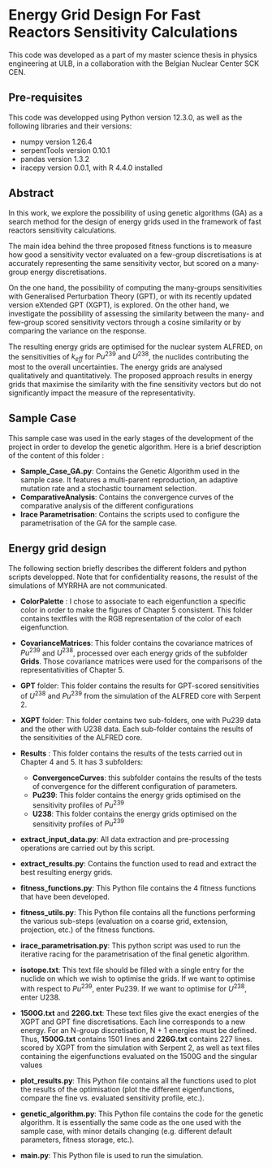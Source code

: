 # Energy Grid Design For Fast Reactors Sensitivity Calculations 

This code was developed as a part of my master science thesis in physics engineering at ULB, in a collaboration with the Belgian Nuclear Center SCK CEN. 

## Pre-requisites

This code was developped using Python version 12.3.0, as well as the following libraries and their versions:
- numpy version 1.26.4
- serpentTools version 0.10.1
- pandas version 1.3.2
- iracepy version 0.0.1, with R 4.4.0 installed

## Abstract

In this work, we explore the possibility of using genetic algorithms (GA) as a search method for the design of energy grids used in the framework of fast reactors sensitivity calculations.

The main idea behind the three proposed fitness functions is to measure how good a sensitivity vector evaluated on a few-group discretisations is at accurately representing the same sensitivity vector, but scored on a many-group energy discretisations.

On the one hand, the possibility of computing the many-groups sensitivities with Generalised Perturbation Theory (GPT), or with its recently updated version eXtended GPT (XGPT), is explored. On the other hand, we investigate the possibility of assessing the similarity between the many- and few-group scored sensitivity vectors through a cosine similarity or by comparing the variance on the response.

 The resulting energy grids are optimised for the nuclear system ALFRED, on the sensitivities of $k_{eff}$ for $Pu^{239}$ and $U^{238}$, the nuclides contributing the most to the overall uncertainties. The energy grids are analysed qualitatively and quantitatively. The proposed approach results in energy grids that maximise the similarity with the fine sensitivity vectors but do not significantly impact the measure of the representativity. 

## Sample Case
This sample case was used in the early stages of the development of the project in order to develop the genetic algorithm. Here is a brief description of the content of this folder :
- **Sample_Case_GA.py**: Contains the Genetic Algorithm used in the sample case. It features a multi-parent reproduction, an adaptive mutation rate and a stochastic tournament selection.
- **ComparativeAnalysis**: Contains the convergence curves of the comparative analysis of the different configurations
- **Irace Parametrisation**: Contains the scripts used to configure the parametrisation of the GA for the sample case.

## Energy grid design
The following section briefly describes the different folders and python scripts developped. Note that for confidentiality reasons, the resulst of the simulations of MYRRHA are not communicated.

- **ColorPalette** : I chose to associate to each eigenfunction a specific color in order to make the figures of Chapter 5 consistent. This folder contains textfiles with the RGB representation of the color of each eigenfunction.
- **CovarianceMatrices**: This folder contains the covariance matrices of $Pu^{239}$ and  $U^{238}$, processed over each energy grids of the subfolder **Grids**. Those covariance matrices were used for the comparisons of the representativities of Chapter 5.
- **GPT** folder: This folder contains the results for GPT-scored sensitivities of $U^{238}$ and $Pu^{239}$ from the simulation of the ALFRED core with Serpent 2.
- **XGPT** folder: This folder contains two sub-folders, one with Pu239 data and the other with U238 data. Each sub-folder contains the results of the sensitivities of the ALFRED core.
- **Results** : This folder contains the results of the tests carried out in Chapter 4 and 5. It has 3 subfolders:
  - **ConvergenceCurves**: this subfolder contains the results of the tests of convergence for the different configuration of parameters.
  - **Pu239**: This folder contains the energy grids optimised on the sensitivity profiles of  $Pu^{239}$
  - **U238**: This folder contains the energy grids optimised on the sensitivity profiles of  $Pu^{239}$
    
- **extract_input_data.py**: All data extraction and pre-processing operations are carried out by this script.
- **extract_results.py**: Contains the function used to read and extract the best resulting energy grids.
- **fitness_functions.py**: This Python file contains the 4 fitness functions that have been developed.
- **fitness_utils.py**: This Python file contains all the functions performing the various sub-steps (evaluation on a coarse grid, extension, projection, etc.) of the fitness functions.
- **irace_parametrisation.py**: This python script was used to run the iterative racing for the parametrisation of the final genetic algorithm.
- **isotope.txt**: This text file should be filled with a single entry for the nuclide on which we wish to optimise the grids. If we want to optimise with respect to $Pu^{239}$, enter Pu239. If we want to optimise for $U^{238}$, enter U238.
- **1500G.txt** and **226G.txt**: These text files give the exact energies of the XGPT and GPT fine discretisations. Each line corresponds to a new energy. For an N-group discretisation, N + 1 energies must be defined. Thus, **1500G.txt** contains 1501 lines and **226G.txt** contains 227 lines.
scored by XGPT from the simulation with Serpent 2, as well as text files containing the eigenfunctions evaluated on the 1500G and the singular values
- **plot_results.py**: This Python file contains all the functions used to plot the results of the optimisation (plot the different eigenfunctions, compare the fine vs. evaluated sensitivity profile, etc.).
- **genetic_algorithm.py**: This Python file contains the code for the genetic algorithm. It is essentially the same code as the one used with the sample case, with minor details changing (e.g. different default parameters, fitness storage, etc.).
- **main.py**: This Python file is used to run the simulation.


